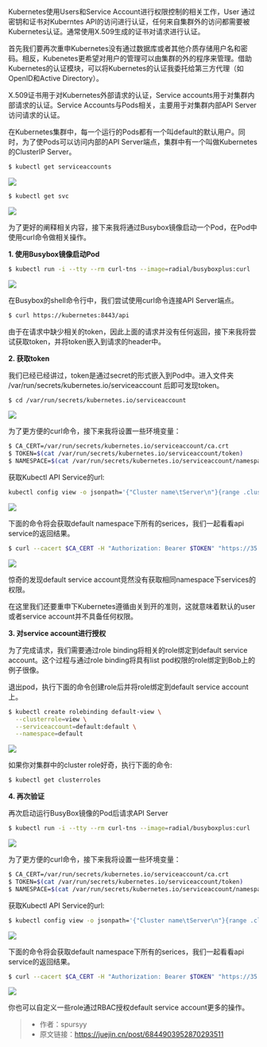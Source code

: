 Kubernetes使用Users和Service Account进行权限控制的相关工作，User 通过密钥和证书对Kuberntes API的访问进行认证，任何来自集群外的访问都需要被Kubernetes认证。通常使用X.509生成的证书对请求进行认证。

首先我们要再次重申Kubernetes没有通过数据库或者其他介质存储用户名和密码。相反，Kubenetes更希望对用户的管理可以由集群的外的程序来管理。借助Kubernetes的认证模块，可以将Kubernetes的认证我委托给第三方代理（如OpenID和Active Directory）。

X.509证书用于对Kubernetes外部请求的认证，Service accounts用于对集群内部请求的认证。Service Accounts与Pods相关，主要用于对集群内部API Server访问请求的认证。

在Kubernetes集群中，每一个运行的Pods都有一个叫default的默认用户。同时，为了使Pods可以访问内部的API Server端点，集群中有一个叫做Kubernetes的ClusterIP Server。

```bash
$ kubectl get serviceaccounts
```

![](https://p1-jj.byteimg.com/tos-cn-i-t2oaga2asx/gold-user-assets/2019/9/3/16cf76cd089a5dff~tplv-t2oaga2asx-image.image)

```bash
$ kubectl get svc
```

![](https://p1-jj.byteimg.com/tos-cn-i-t2oaga2asx/gold-user-assets/2019/9/3/16cf76d273674416~tplv-t2oaga2asx-image.image)

为了更好的阐释相关内容，接下来我将通过Busybox镜像启动一个Pod，在Pod中使用curl命令做相关操作。

**1\. 使用Busybox镜像启动Pod**

```bash
$ kubectl run -i --tty --rm curl-tns --image=radial/busyboxplus:curl
```

![](https://p1-jj.byteimg.com/tos-cn-i-t2oaga2asx/gold-user-assets/2019/9/3/16cf778b1e77e041~tplv-t2oaga2asx-image.image)

在Busybox的shell命令行中，我们尝试使用curl命令连接API Server端点。

```bash
$ curl https://kubernetes:8443/api
```

由于在请求中缺少相关的token，因此上面的请求并没有任何返回，接下来我将尝试获取token，并将token嵌入到请求的header中。

**2\. 获取token**

我们已经已经讲过，token是通过secret的形式嵌入到Pod中。进入文件夹 /var/run/secrets/kubernetes.io/serviceaccount 后即可发现token。

```bash
$ cd /var/run/secrets/kubernetes.io/serviceaccount
```

![](https://p1-jj.byteimg.com/tos-cn-i-t2oaga2asx/gold-user-assets/2019/9/3/16cf7812614d3e49~tplv-t2oaga2asx-image.image)

为了更方便的curl命令，接下来我将设置一些环境变量：

```bash
$ CA_CERT=/var/run/secrets/kubernetes.io/serviceaccount/ca.crt
$ TOKEN=$(cat /var/run/secrets/kubernetes.io/serviceaccount/token)
$ NAMESPACE=$(cat /var/run/secrets/kubernetes.io/serviceaccount/namespace)
```

获取Kubectl API Service的url:

```bash
kubectl config view -o jsonpath='{"Cluster name\tServer\n"}{range .clusters[*]}{.name}{"\t"}{.cluster.server}{"\n"}{end}'
```

![](https://p1-jj.byteimg.com/tos-cn-i-t2oaga2asx/gold-user-assets/2019/9/3/16cf7c0436b85ee9~tplv-t2oaga2asx-image.image)

下面的命令将会获取default namespace下所有的serices，我们一起看看api service的返回结果。

```bash
$ curl --cacert $CA_CERT -H "Authorization: Bearer $TOKEN" "https://35.203.146.149:6443/api/v1/namespaces/$NAMESPACE/services/"
```

![](https://p1-jj.byteimg.com/tos-cn-i-t2oaga2asx/gold-user-assets/2019/9/3/16cf7c601e526c6c~tplv-t2oaga2asx-image.image)

惊奇的发现default service account竞然没有获取相同namespace下services的权限。

在这里我们还要重申下Kubernetes遵循由关到开的准则，这就意味着默认的user或者service account并不具备任何权限。

**3\. 对service account进行授权**

为了完成请求，我们需要通过role binding将相关的role绑定到default service account。这个过程与通过role binding将具有list pod权限的role绑定到Bob上的例子很像。

退出pod，执行下面的命令创建role后并将role绑定到default service account上。

```bash
$ kubectl create rolebinding default-view \
  --clusterrole=view \
  --serviceaccount=default:default \
  --namespace=default
```

![](https://p1-jj.byteimg.com/tos-cn-i-t2oaga2asx/gold-user-assets/2019/9/3/16cf7d2b1d0d4a05~tplv-t2oaga2asx-image.image)

如果你对集群中的cluster role好奇，执行下面的命令:

```bash
$ kubectl get clusterroles
```

**4\. 再次验证**

再次启动运行BusyBox镜像的Pod后请求API Server

```bash
$ kubectl run -i --tty --rm curl-tns --image=radial/busyboxplus:curl
```

![](https://p1-jj.byteimg.com/tos-cn-i-t2oaga2asx/gold-user-assets/2019/9/3/16cf778b1e77e041~tplv-t2oaga2asx-image.image)

为了更方便的curl命令，接下来我将设置一些环境变量：

```bash
$ CA_CERT=/var/run/secrets/kubernetes.io/serviceaccount/ca.crt
$ TOKEN=$(cat /var/run/secrets/kubernetes.io/serviceaccount/token)
$ NAMESPACE=$(cat /var/run/secrets/kubernetes.io/serviceaccount/namespace)
```

获取Kubectl API Service的url:

```bash
$ kubectl config view -o jsonpath='{"Cluster name\tServer\n"}{range .clusters[*]}{.name}{"\t"}{.cluster.server}{"\n"}{"end"}'
```

![](https://p1-jj.byteimg.com/tos-cn-i-t2oaga2asx/gold-user-assets/2019/9/3/16cf7c0436b85ee9~tplv-t2oaga2asx-image.image)

下面的命令将会获取default namespace下所有的serices，我们一起看看api service的返回结果。

```bash
$ curl --cacert $CA_CERT -H "Authorization: Bearer $TOKEN" "https://35.203.146.149:6443/api/v1/namespaces/$NAMESPACE/services/"
```

![](https://p1-jj.byteimg.com/tos-cn-i-t2oaga2asx/gold-user-assets/2019/9/4/16cf7db4fe8a7e12~tplv-t2oaga2asx-image.image)

你也可以自定义一些role通过RBAC授权default service account更多的操作。

> - 作者：spursyy
> - 原文链接：https://juejin.cn/post/6844903952870293511